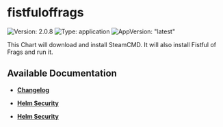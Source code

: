 # fistfuloffrags

![Version: 2.0.8](https://img.shields.io/badge/Version-2.0.8-informational?style=flat-square) ![Type: application](https://img.shields.io/badge/Type-application-informational?style=flat-square) ![AppVersion: "latest"](https://img.shields.io/badge/AppVersion-"latest"-informational?style=flat-square)

This Chart will download and install SteamCMD. It will also install Fistful of Frags and run it.

## Available Documentation

- [**Changelog**](CHANGELOG)

- [**Helm Security**](container-security)

- [**Helm Security**](helm-security)

